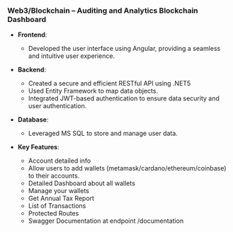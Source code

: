### Web3/Blockchain – Auditing and Analytics Blockchain Dashboard

- **Frontend**:
  - Developed the user interface using Angular, providing a seamless and intuitive user experience.

- **Backend**:
  - Created a secure and efficient RESTful API using .NET5
  - Used Entity Framework to map data objects.
  - Integrated JWT-based authentication to ensure data security and user authentication.

- **Database**:
  - Leveraged MS SQL to store and manage user data.

- **Key Features**:
  - Account detailed info
  - Allow users to add wallets (metamask/cardano/ethereum/coinbase) to their accounts.
  - Detailed Dashboard about all wallets
  - Manage your wallets
  - Get Annual Tax Report
  - List of Transactions
  - Protected Routes
  - Swagger Documentation at endpoint /documentation
